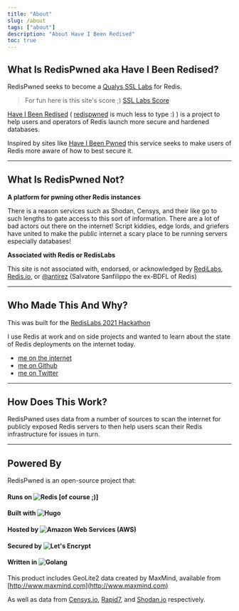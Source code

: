 ```yaml
---
title: "About"
slug: /about
tags: ["about"]
description: "About Have I Been Redised"
toc: true
---
```


## What Is RedisPwned aka Have I Been Redised?

RedisPwned seeks to become a [Qualys SSL Labs](https://www.ssllabs.com/ssltest/) for Redis.

> For fun here is this site's score ;) [SSL Labs Score](https://www.ssllabs.com/ssltest/analyze.html?d=redispwned.app&latest)

[Have I Been Redised](https://haveibeenredised.com) ( [redispwned](https://redispwned.app) is much less to type :) ) is a project to help users and operators of Redis launch more secure and hardened databases.

Inspired by sites like [Have I Been Pwned](https://haveibeenpwned.com/) this service seeks to make users of Redis more aware of how to best secure it.

---

## What Is RedisPwned Not?

**A platform for pwning other Redis instances**

There is a reason services such as Shodan, Censys, and their like go to such lengths to gate access to this sort of information. There are a lot of bad actors out there on the internet! Script kiddies, edge lords, and griefers have united to make the public internet a scary place to be running servers especially databases!

**Associated with Redis or RedisLabs**

This site is not associated with, endorsed, or acknowledged by [RediLabs](https://redislabs.com/),  [Redis.io](https://redis.io/), or [@antirez](https://twitter.com/antirez?s=20) (Salvatore Sanfilippo the ex-BDFL of Redis)

---

## Who Made This And Why?

This was built for the [RedisLabs 2021 Hackathon](https://redislabs.com/hackathon-2021/)

I use Redis at work and on side projects and wanted to learn about the state of Redis deployments on the internet today.

- [me on the internet](https://mblum.me)
- [me on Github](https://github.com/mikeblum)
- [me on Twitter](https://twitter.com/roguequery)

---

## How Does This Work?

RedisPwned uses data from a number of sources to scan the internet for publicly exposed Redis servers to then help users scan their Redis infrastructure for issues in turn.

---

## Powered By

RedisPwned is an open-source project that:

#### Runs on ![Redis](/images/redis.svg) [of course ;)]

#### Built with ![Hugo](/images/hugo.svg)

#### Hosted by ![Amazon Web Services (AWS)](/images/aws.svg)

#### Secured by ![Let's Encrypt](/images/letsencrypt.svg)

#### Written in ![Golang](/images/go.svg)

This product includes GeoLite2 data created by MaxMind, available from [http://www.maxmind.com](http://www.maxmind.com)

As well as data from [Censys.io](https://censys.io/), [Rapid7](https://opendata.rapid7.com/), and [Shodan.io](https://shodan.io/) respectively.
